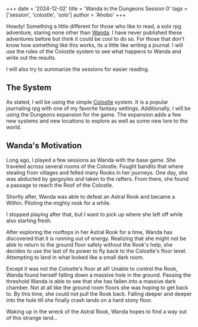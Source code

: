 +++
date = '2024-12-02'
title = 'Wanda in the Dungeons Session 0'
tags = ['session', 'colostle', 'solo']
author = 'Ahobo'
+++

Howdy! Something a little different for those who like to read, a solo rpg adventure, staring none other
than [Wanda](/table-taker/posts/wanda). I have never published these adventures before but think it could
be cool to do so. For those that don't know how something like this works, its a little like writing a journal.
I will use the rules of the Colostle system to see what happens to Wanda and write out the results. 

I will also try to summarize the sessions for easier reading. 

## The System

As stated, I will be using the simple [Colostle](https://www.colostle.com/) system. It is a popular journaling rpg with
one of my favorite fantasy settings. Additionally, I will be using the Dungeons expansion for the game. The expansion adds
a few new systems and new locations to explore as well as some new lore to the world.

## Wanda's Motivation

Long ago, I played a few sessions as Wanda with the base game. She traveled across several rooms of the Colostle. Fought bandits that
where stealing from villages and felled many Rooks in her journeys. One day, she was abducted by gargoyles and taken to the
rafters. From there, she found a passage to reach the Roof of the Colostle.

Shortly after, Wanda was able to defeat an Astral Rook and became a Within. Piloting the mighty rook for a while.

I stopped playing after that, but I want to pick up where she left off while also starting fresh. 

After exploring the rooftops in her Astral Rook for a time, Wanda has discovered that it is running out of energy.
Realizing that she might not be able to return to the ground floor safely without the Rook's help, she decides to use
the last of its power to fly back to the Colostle's floor level. Attempting to land in what looked like a small dark
room.

Except it was not the Colostle's floor at all! Unable to control the Rook, Wanda found herself falling down a massive hole in
the ground. Passing the threshold Wanda is able to see that she has fallen into a massive dark chamber. Not at all like the ground
room floors she was hoping to get back to. By this time, she could not pull the Rook back. Falling deeper and deeper into the hole
till she finally crash lands on a hard stony floor.

Waking up in the wreck of the Astral Rook, Wanda hopes to find a way out of this strange land...

